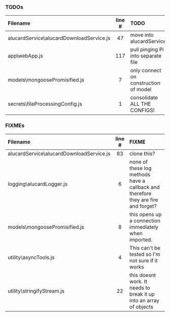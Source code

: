 ### TODOs
| Filename | line # | TODO
|:------|:------:|:------
| alucardService\alucardDownloadService.js | 47 | move into alucardService
| app\webApp.js | 117 | pull pinging Pi into separate file
| models\mongoosePromisified.js | 7 | only connect on construction of model
| secrets\fileProcessingConfig.js | 1 | consolidate ALL THE CONFIGS!

### FIXMEs
| Filename | line # | FIXME
|:------|:------:|:------
| alucardService\alucardDownloadService.js | 83 | clone this?
| logging\alucardLogger.js | 6 | none of these log methods have a callback and therefore they are fire and forget?
| models\mongoosePromisified.js | 8 | this opens up a connection immediately when imported.
| utility\asyncTools.js | 4 | This can't be tested so I'm not sure if it works
| utility\stringifyStream.js | 22 | this doesnt work. It needs to break it up into an array of objects